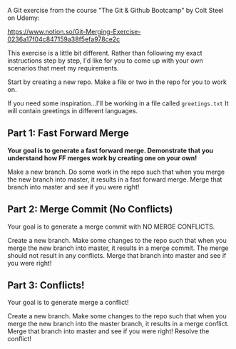 A Git exercise from the course "The Git & Github Bootcamp" by Colt Steel on Udemy:

https://www.notion.so/Git-Merging-Exercise-0236a17f04c847159a38f5efa978ce2c

This exercise is a little bit different.  Rather than following my exact instructions step by step, I'd like for you to come up with your own scenarios that meet my requirements.

Start by creating a new repo.  Make a file or two in the repo for you to work on.

If you need some inspiration...I'll be working in a file called `greetings.txt` It will contain greetings in different languages.

## Part 1: Fast Forward Merge

**Your goal is to generate a fast forward merge. Demonstrate that you understand how FF merges work by creating one on your own!**

Make a new branch. Do some work in the repo such that when you merge the new branch into master, it results in a fast forward merge.  Merge that branch into master and see if you were right!

## Part 2: Merge Commit (No Conflicts)

Your goal is to generate a merge commit with NO MERGE CONFLICTS.

Create a new branch. Make some changes to the repo such that when you merge the new branch into master, it results in a merge commit.  The merge should not result in any conflicts. Merge that branch into master and see if you were right!

## Part 3: Conflicts!

Your goal is to generate merge a conflict!

Create a new branch.  Make some changes to the repo such that when you merge the new branch into the master branch, it results in a merge conflict. Merge that branch into master and see if you were right! Resolve the conflict!
